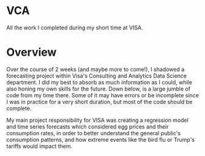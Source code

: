 # VCA
All the work I completed during my short time at VISA.

# Overview
Over the course of 2 weeks (and maybe more to come!), I shadowed a forecasting project within Visa's Consulting and Analytics Data Science department. I did my best to absorb as much information as I could, while also honing my own skills for the future. Down below, is a large jumble of code from my time there. Some of it may have errors or be incomplete since I was in practice for a very short duration, but most of the code should be complete.

My main project responsibility for VISA was creating a regression model and time series forecasts which considered egg prices and their consumption rates, in order to better understand the general public's consumption patterns, and how extreme events like the bird flu or Trump's tariffs would impact them.
